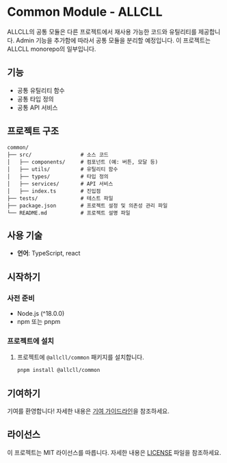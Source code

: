 # Common Module - ALLCLL

ALLCLL의 공통 모듈은 다른 프로젝트에서 재사용 가능한 코드와 유틸리티를 제공합니다.
Admin 기능을 추가함에 따라서 공통 모듈을 분리할 예정입니다.
이 프로젝트는 ALLCLL monorepo의 일부입니다.

## 기능

- 공통 유틸리티 함수
- 공통 타입 정의
- 공통 API 서비스

## 프로젝트 구조

```plaintext
common/
├── src/                # 소스 코드
│   ├── components/     # 컴포넌트 (예: 버튼, 모달 등)
│   ├── utils/          # 유틸리티 함수
│   ├── types/          # 타입 정의
│   ├── services/       # API 서비스
│   ├── index.ts        # 진입점
├── tests/              # 테스트 파일
├── package.json        # 프로젝트 설정 및 의존성 관리 파일
└── README.md           # 프로젝트 설명 파일
```

## 사용 기술

- **언어**: TypeScript, react

## 시작하기

### 사전 준비

- Node.js (^18.0.0)
- npm 또는 pnpm


### 프로젝트에 설치

1. 프로젝트에 `@allcll/common` 패키지를 설치합니다.
   ```bash
   pnpm install @allcll/common
   ```

## 기여하기

기여를 환영합니다! 자세한 내용은 [기여 가이드라인](../CONTRIBUTING.md)을 참조하세요.

## 라이선스

이 프로젝트는 MIT 라이선스를 따릅니다. 자세한 내용은 [LICENSE](../LICENSE) 파일을 참조하세요.

